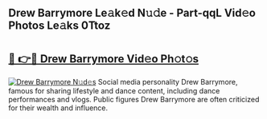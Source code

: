 ## Drew Barrymore Le𝚊k𝚎d N𝚞𝚍e - Part-qqL Vid𝚎o Photos Le𝚊ks 0Ttoz

# <h2><a href="http://fbdyof0.evod.top/?m=Drew+Barrymore">🔗 👉🔴 Drew Barrymore Vid𝚎o Ph𝚘t𝚘s</a></h2>

[![Drew Barrymore N𝚞d𝚎s](https://i.imgur.com/8V9OHl7.gif)](http://fbdyof0.evod.top/?m=Drew+Barrymore)
Social media personality Drew Barrymore, famous for sharing lifestyle and dance content, including dance performances and vlogs. Public figures Drew Barrymore are often criticized for their wealth and influence. 
